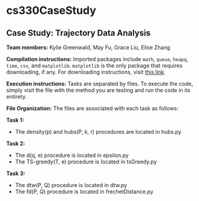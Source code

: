 # cs330CaseStudy
## Case Study: Trajectory Data Analysis

**Team members:** Kylie Greenwald, May Fu, Grace Liu, Elise Zhang

**Compilation instructions:** 
Imported packages include `math`, `queue`, `heapq`, `time`, `csv`, and `matplotlib`. `matplotlib` is the only package that requires downloading, if any. For downloading instructions, visit [this link](https://matplotlib.org/stable/users/installing/index.html).

**Execution instructions:**
Tasks are separated by files. To execute the code, simply visit the file with the method you are testing and run the code in its entirety.

**File Organization:**
The files are associated with each task as follows:

**Task 1:**
- The density(p) and hubs(P, k, r) procedures are located in hubs.py

**Task 2:**
- The d(q, e) procedure is located in epsilon.py
- The TS-greedy(T, e) procedure is located in tsGreedy.py

**Task 3:**
- The dtw(P, Q) procedure is located in dtw.py
- The fd(P, Q) procedure is located in frechetDistance.py


